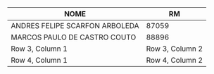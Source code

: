 | NOME                           | RM              |
| ------------------------------ | --------------- |
| ANDRES FELIPE SCARFON ARBOLEDA | 87059           |
| MARCOS PAULO DE CASTRO COUTO   | 88896           |
| Row 3, Column 1                | Row 3, Column 2 |
| Row 4, Column 1                | Row 4, Column 2 |
